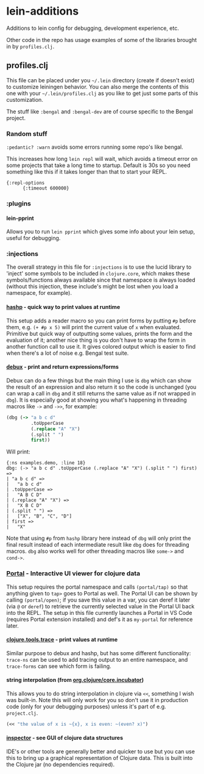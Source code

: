 # lein-additions
Additions to lein config for debugging, development experience, etc.

Other code in the repo has usage examples of some of the libraries brought in by `profiles.clj`.

## profiles.clj

This file can be placed under you `~/.lein` directory (create if doesn't exist) to customize leiningen behavior.  You can also merge the contents of this one with your `~/.lein/profiles.clj` as you like to get just some parts of this customization.

The stuff like `:bengal` and `:bengal-dev` are of course specific to the Bengal project.

### Random stuff

`:pedantic? :warn` avoids some errors running some repo's like bengal.

This increases how long `lein repl` will wait, which avoids a timeout error on some projects that take a long time to startup.  Default is 30s so you need something like this if it takes longer than that to start your REPL.
```
{:repl-options
      {:timeout 600000}
```

### :plugins

#### lein-pprint

Allows you to run `lein pprint` which gives some info about your lein setup, useful for debugging.

### :injections

The overall strategy in this file for `:injections` is to use the lucid library to 'inject' some symbols to be included in `clojure.core`, which makes these symbols/functions always available since that namespace is always loaded (without this injection, these include's might be lost when you load a namespace, for example).

#### [hashp](https://github.com/weavejester/hashp) - quick way to print values at runtime

This setup adds a reader macro so you can print forms by putting `#p` before them, e.g. `(+ #p x 5)` will print the current value of `x` when evaluated.  Primitive but quick way of outputting some values, prints the form and the evaluation of it; another nice thing is you don't have to wrap the form in another function call to use it.  It gives colored output which is easier to find when there's a lot of noise e.g. Bengal test suite.

#### [debux](https://github.com/philoskim/debux) - print and return expressions/forms

Debux can do a few things but the main thing I use is `dbg` which can show the result of an expression and also return it so the code is unchanged (you can wrap a call in `dbg` and it still returns the same value as if not wrapped in `dbg`).  It is especially good at showing you what's happening in threading macros like `->` and `->>`, for example:

```clj
(dbg (-> "a b c d"
         .toUpperCase
         (.replace "A" "X")
         (.split " ")
         first))
```

Will print:

```
{:ns examples.demo, :line 18}
dbg: (-> "a b c d" .toUpperCase (.replace "A" "X") (.split " ") first) =>
| "a b c d" =>
|   "a b c d"
| .toUpperCase =>
|   "A B C D"
| (.replace "A" "X") =>
|   "X B C D"
| (.split " ") =>
|   ["X", "B", "C", "D"]
| first =>
|   "X"
```

Note that using `#p` from `hashp` library here instead of `dbg` will only print the final result instead of each intermediate result like `dbg` does for threading macros.  `dbg` also works well for other threading macros like `some->` and `cond->`.

### [Portal](https://practical.li/clojure-staging/clojure-tools/data-browsers/portal.html) - Interactive UI viewer for clojure data

This setup requires the portal namespace and calls `(portal/tap)` so that anything given to `tap>` goes to Portal as well.  The Portal UI can be shown by calling `(portal/open)`; if you save this value in a var, you can deref it later (via `@` or `deref`) to retrieve the currently selected value in the Portal UI back into the REPL.  The setup in this file currently launches a Portal in VS Code (requires Portal extension installed) and def's it as `my-portal` for reference later.

#### [clojure.tools.trace](https://github.com/clojure/tools.trace) - print values at runtime

Similar purpose to debux and hashp, but has some different functionality: `trace-ns` can be used to add tracing output to an entire namespace, and `trace-forms` can see which form is failing.

#### string interpolation (from [org.clojure/core.incubator](https://github.com/clojure/core.incubator))

This allows you to do string interpolation in clojure via `<<`, something I wish was built-in.  Note this will only work for you so don't use it in production code (only for your debugging purposes) unless it's part of e.g. `project.clj`.

```clj
(<< "the value of x is ~{x}, x is even: ~(even? x)")
```

#### [inspector](https://practical.li/clojure-staging/clojure-tools/data-browsers/clojure-inspector.html) - see GUI of clojure data structures

IDE's or other tools are generally better and quicker to use but you can use this to bring up a graphical representation of Clojure data.  This is built into the Clojure jar (no dependencies required).
